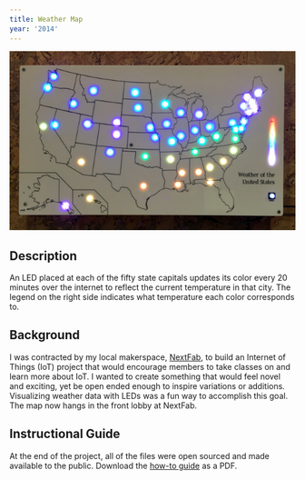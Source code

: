```yaml
---
title: Weather Map
year: '2014'
---
```


![Final weather map](/projects/weather-map/weathermap.jpg)

## Description ##

An LED placed at each of the fifty state capitals updates its color every 20 minutes over the internet to reflect the current temperature in that city. The legend on the right side indicates what temperature each color corresponds to.

## Background ##

I was contracted by my local makerspace, <a target="_blank" rel="noopener noreferrer" href="https://nextfab.com/">NextFab</a>, to build an Internet of Things (IoT) project that would encourage members to take classes on and learn more about IoT. I wanted to create something that would feel novel and exciting, yet be open ended enough to inspire variations or additions. Visualizing weather data with LEDs was a fun way to accomplish this goal. The map now hangs in the front lobby at NextFab.

## Instructional Guide ##

At the end of the project, all of the files were open sourced and made available to the public. Download the <a target="_blank" rel="noopener noreferrer" href="/projects/weather-map/BBBWeatherVisualizerInstructions.pdf">how-to guide</a> as a PDF.